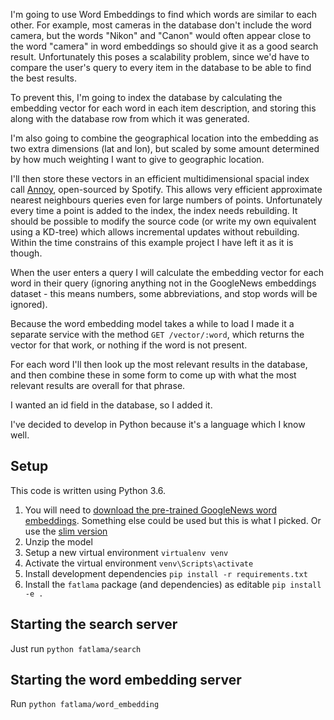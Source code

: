 I'm going to use Word Embeddings to find which words are similar to each other. For example, most cameras in the database don't include the word camera, but the words "Nikon" and "Canon" would often appear close to the word "camera" in word embeddings so should give it as a good search result. Unfortunately this poses a scalability problem, since we'd have to compare the user's query to every item in the database to be able to find the best results.

To prevent this, I'm going to index the database by calculating the embedding vector for each word in each item description, and storing this along with the database row from which it was generated.

I'm also going to combine the geographical location into the embedding as two extra dimensions (lat and lon), but scaled by some amount determined by how much weighting I want to give to geographic location.

I'll then store these vectors in an efficient multidimensional spacial index call [Annoy](https://github.com/spotify/annoy), open-sourced by Spotify. This allows very efficient approximate nearest neighbours queries even for large numbers of points. Unfortunately every time a point is added to the index, the index needs rebuilding. It should be possible to modify the source code (or write my own equivalent using a KD-tree) which allows incremental updates without rebuilding. Within the time constrains of this example project I have left it as it is though.

When the user enters a query I will calculate the embedding vector for each word in their query (ignoring anything not in the GoogleNews embeddings dataset - this means numbers, some abbreviations, and stop words will be ignored).

Because the word embedding model takes a while to load I made it a separate service with the method `GET /vector/:word`, which returns the vector for that work, or nothing if the word is not present.

For each word I'll then look up the most relevant results in the database, and then combine these in some form to come up with what the most relevant results are overall for that phrase.

I wanted an id field in the database, so I added it.

I've decided to develop in Python because it's a language which I know well.

## Setup
This code is written using Python 3.6.
1. You will need to [download the pre-trained GoogleNews word embeddings](https://drive.google.com/file/d/0B7XkCwpI5KDYNlNUTTlSS21pQmM/edit). Something else could be used but this is what I picked.
Or use the [slim version](https://github.com/eyaler/word2vec-slim/blob/master/GoogleNews-vectors-negative300-SLIM.bin.gz)
2. Unzip the model
2. Setup a new virtual environment `virtualenv venv`
3. Activate the virtual environment `venv\Scripts\activate`
4. Install development dependencies `pip install -r requirements.txt`
5. Install the `fatlama` package (and dependencies) as editable `pip install -e .`

## Starting the search server
Just run
`python fatlama/search`

## Starting the word embedding server
Run
`python fatlama/word_embedding`
